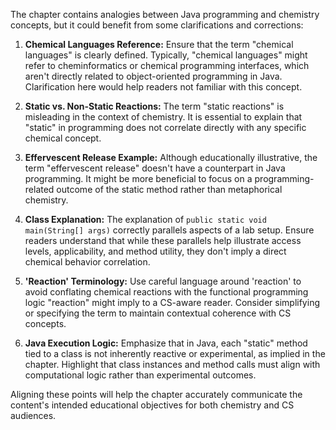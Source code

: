 The chapter contains analogies between Java programming and chemistry concepts, but it could benefit from some clarifications and corrections:

1. **Chemical Languages Reference:** Ensure that the term "chemical languages" is clearly defined. Typically, "chemical languages" might refer to cheminformatics or chemical programming interfaces, which aren't directly related to object-oriented programming in Java. Clarification here would help readers not familiar with this concept.

2. **Static vs. Non-Static Reactions:** The term "static reactions" is misleading in the context of chemistry. It is essential to explain that "static" in programming does not correlate directly with any specific chemical concept.

3. **Effervescent Release Example:** Although educationally illustrative, the term "effervescent release" doesn't have a counterpart in Java programming. It might be more beneficial to focus on a programming-related outcome of the static method rather than metaphorical chemistry.

4. **Class Explanation:** The explanation of `public static void main(String[] args)` correctly parallels aspects of a lab setup. Ensure readers understand that while these parallels help illustrate access levels, applicability, and method utility, they don't imply a direct chemical behavior correlation.

5. **'Reaction' Terminology:** Use careful language around 'reaction' to avoid conflating chemical reactions with the functional programming logic "reaction" might imply to a CS-aware reader. Consider simplifying or specifying the term to maintain contextual coherence with CS concepts.

6. **Java Execution Logic:** Emphasize that in Java, each "static" method tied to a class is not inherently reactive or experimental, as implied in the chapter. Highlight that class instances and method calls must align with computational logic rather than experimental outcomes.

Aligning these points will help the chapter accurately communicate the content's intended educational objectives for both chemistry and CS audiences.